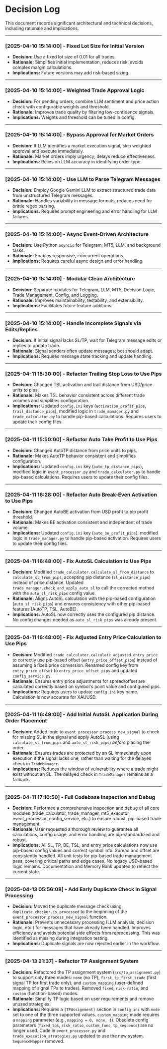 # Decision Log

This document records significant architectural and technical decisions, including rationale and implications.

---

### [2025-04-10 15:14:00] - Fixed Lot Size for Initial Version
- **Decision:** Use a fixed lot size of 0.01 for all trades.
- **Rationale:** Simplifies initial implementation, reduces risk, avoids complex margin calculations.
- **Implications:** Future versions may add risk-based sizing.

---

### [2025-04-10 15:14:00] - Weighted Trade Approval Logic
- **Decision:** For pending orders, combine LLM sentiment and price action check with configurable weights and threshold.
- **Rationale:** Improves trade quality by filtering low-confidence signals.
- **Implications:** Weights and threshold can be tuned in config.

---

### [2025-04-10 15:14:00] - Bypass Approval for Market Orders
- **Decision:** If LLM identifies a market execution signal, skip weighted approval and execute immediately.
- **Rationale:** Market orders imply urgency; delays reduce effectiveness.
- **Implications:** Relies on LLM accuracy in identifying order type.

---

### [2025-04-10 15:14:00] - Use LLM to Parse Telegram Messages
- **Decision:** Employ Google Gemini LLM to extract structured trade data from unstructured Telegram messages.
- **Rationale:** Handles variability in message formats, reduces need for brittle regex parsing.
- **Implications:** Requires prompt engineering and error handling for LLM failures.

---

### [2025-04-10 15:14:00] - Async Event-Driven Architecture
- **Decision:** Use Python `asyncio` for Telegram, MT5, LLM, and background tasks.
- **Rationale:** Enables responsive, concurrent operations.
- **Implications:** Requires careful async design and error handling.

---

### [2025-04-10 15:14:00] - Modular Clean Architecture
- **Decision:** Separate modules for Telegram, LLM, MT5, Decision Logic, Trade Management, Config, and Logging.
- **Rationale:** Improves maintainability, testability, and extensibility.
- **Implications:** Facilitates future feature additions.

---

### [2025-04-10 15:14:00] - Handle Incomplete Signals via Edits/Replies
- **Decision:** If initial signal lacks SL/TP, wait for Telegram message edits or replies to update trade.
- **Rationale:** Signal senders often update messages; bot should adapt.
- **Implications:** Requires message state tracking and update handling.

---

### [2025-04-11 15:30:00] - Refactor Trailing Stop Loss to Use Pips
- **Decision:** Changed TSL activation and trail distance from USD/price units to pips.
- **Rationale:** Makes TSL behavior consistent across different trade volumes and simplifies configuration.
- **Implications:** Updated `config.ini` keys (`activation_profit_pips`, `trail_distance_pips`), modified logic in `trade_manager.py` and `trade_calculator.py` to handle pip-based calculations. Requires users to update their config files.

---

### [2025-04-11 15:50:00] - Refactor Auto Take Profit to Use Pips
- **Decision:** Changed AutoTP distance from price units to pips.
- **Rationale:** Makes AutoTP behavior consistent and simplifies configuration.
- **Implications:** Updated `config.ini` key (`auto_tp_distance_pips`), modified logic in `event_processor.py` and `trade_calculator.py` to handle pip-based calculations. Requires users to update their config files.

---

### [2025-04-11 16:28:00] - Refactor Auto Break-Even Activation to Use Pips
- **Decision:** Changed AutoBE activation from USD profit to pip profit threshold.
- **Rationale:** Makes BE activation consistent and independent of trade volume.
- **Implications:** Updated `config.ini` key (`auto_be_profit_pips`), modified logic in `trade_manager.py` to handle pip-based activation. Requires users to update their config files.

---

### [2025-04-11 16:48:00] - Fix AutoSL Calculation to Use Pips
- **Decision:** Modified `trade_calculator.calculate_sl_from_distance` to `calculate_sl_from_pips`, accepting pip distance (`sl_distance_pips`) instead of price distance. Updated `trade_manager.check_and_apply_auto_sl` to call the corrected method with the `auto_sl_risk_pips` config value.
- **Rationale:** Aligns AutoSL calculation with the pip-based configuration (`auto_sl_risk_pips`) and ensures consistency with other pip-based features (AutoTP, TSL, AutoBE).
- **Implications:** AutoSL now correctly uses the configured pip distance. No config changes needed as `auto_sl_risk_pips` was already present.

---

### [2025-04-11 16:48:00] - Fix Adjusted Entry Price Calculation to Use Pips
- **Decision:** Modified `trade_calculator.calculate_adjusted_entry_price` to correctly use pip-based offset (`entry_price_offset_pips`) instead of assuming a fixed price conversion. Renamed config key from `entry_price_offset` to `entry_price_offset_pips` and updated `config_service.py`.
- **Rationale:** Ensures entry price adjustments for spread/offset are calculated correctly based on symbol's point value and configured pips.
- **Implications:** Requires users to update `config.ini` key name. Calculation is now accurate for XAUUSD.

---

### [2025-04-11 16:49:00] - Add Initial AutoSL Application During Order Placement
- **Decision:** Added logic to `event_processor.process_new_signal` to check for missing SL in the signal and apply AutoSL (using `calculate_sl_from_pips` and `auto_sl_risk_pips`) *before* placing the order.
- **Rationale:** Ensures trades are protected by an SL immediately upon execution if the signal lacks one, rather than waiting for the delayed check in `TradeManager`.
- **Implications:** Reduces the window of vulnerability where a trade might exist without an SL. The delayed check in `TradeManager` remains as a fallback.

---

### [2025-04-11 17:10:50] - Full Codebase Inspection and Debug
- **Decision:** Performed a comprehensive inspection and debug of all core modules (trade_calculator, trade_manager, mt5_executor, event_processor, config_service, etc.) to ensure robust, pip-based trade management.
- **Rationale:** User requested a thorough review to guarantee all calculations, config usage, and error handling are pip-standardized and robust.
- **Implications:** All SL, TP, BE, TSL, and entry price calculations now use pip-based config values and correct symbol info. Spread and offset are consistently handled. All unit tests for pip-based trade management pass, covering critical paths and edge cases. No legacy USD-based logic remains. Documentation and Memory Bank updated to reflect the current state.

---

### [2025-04-13 05:56:08] - Add Early Duplicate Check in Signal Processing
- **Decision:** Moved the duplicate message check using `duplicate_checker.is_processed` to the beginning of the `event_processor.process_new_signal` function.
- **Rationale:** Prevents unnecessary processing (LLM analysis, decision logic, etc.) for messages that have already been handled. Improves efficiency and avoids potential side effects from reprocessing. This was identified as missing during integration testing.
- **Implications:** Duplicate signals are now rejected earlier in the workflow.

---

### [2025-04-13 21:37] - Refactor TP Assignment System
- **Decision:** Refactored the TP assignment system (`src/tp_assignment.py`) to support only three modes: `none` (no TP), `first_tp_first_trade` (first signal TP for first trade only), and `custom_mapping` (user-defined mapping of signal TPs to trades). Removed `fixed`, `risk-ratio`, and `custom` (function-based) modes.
- **Rationale:** Simplify TP logic based on user requirements and remove unused strategies.
- **Implications:** Requires a `[TPAssignment]` section in `config.ini` with `mode` set to one of the three supported values. `custom_mapping` mode requires a `mapping` parameter (e.g., `mapping = 0, none, 1`). Obsolete config parameters (`fixed_tps`, `risk_ratio`, `custom_func`, `tp_sequence`) are no longer used. Code in `event_processor.py` and `trade_execution_strategies.py` updated to use the new system. `SequenceMapper` removed.